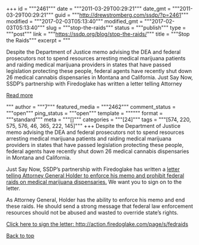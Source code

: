 +++
id = """2461"""
date = """2011-03-29T00:29:21"""
date_gmt = """2011-03-29T00:29:21"""
guid = """http://drewstromberg.com/ssdp/?p=2461"""
modified = """2017-02-03T05:13:40"""
modified_gmt = """2017-02-03T05:13:40"""
slug = """stop-the-raids"""
status = """publish"""
type = """post"""
link = """https://ssdp.org/blog/stop-the-raids/"""
title = """Stop the Raids"""
excerpt = """<p>Despite the Department of Justice memo advising the DEA and federal prosecutors not to spend resources arresting medical marijuana patients and raiding medical marijuana providers in states that have passed legislation protecting these people, federal agents have recently shut down 26 medical cannabis dispensaries in Montana and California. Just Say Now, SSDP&#8217;s partnership with Firedoglake has written a letter telling Attorney</p>
<div class="h10"></div>
<p><a class="more-link2 flat" href="https://ssdp.org/blog/stop-the-raids/">Read more</a></p>
"""
author = """7"""
featured_media = """2462"""
comment_status = """open"""
ping_status = """open"""
template = """"""
format = """standard"""
meta = """[]"""
categories = """[24]"""
tags = """[574, 220, 575, 576, 46, 365, 222, 145]"""
+++
Despite the Department of Justice memo advising the DEA and federal prosecutors not to spend resources arresting medical marijuana patients and raiding medical marijuana providers in states that have passed legislation protecting these people, federal agents have recently shut down 26 medical cannabis dispensaries in Montana and California.

Just Say Now, SSDP&#8217;s partnership with Firedoglake has written a <a href="http://action.firedoglake.com/page/m/5958d523/4597600b/63e20bb8/3dc640b4/620163066/VEsC/" target="_blank">letter telling Attorney General Holder to enforce his memo and prohibit federal raids on medical marijuana dispensaries.</a> We want you to sign on to the letter.

As Attorney General, Holder has the ability to enforce his memo and end these raids. He should send a strong message that federal law enforcement resources should not be abused and wasted to override state&#8217;s rights.

<a href="http://action.firedoglake.com/page/m/5958d523/4597600b/63e20bb8/3dc640b4/620163066/VEsD/" target="_blank">Click here to sign the letter: http://action.firedoglake.com/page/s/fedraids</a>

<a title="Back to Top" href="http://ssdp.org/news/blog/stop-the-raids#top">Back to top</a>
